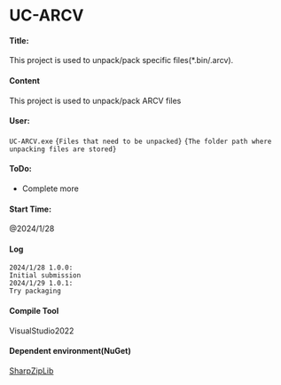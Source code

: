 # UC-ARCV

#### Title:

This project is used to unpack/pack specific files(*.bin/.arcv).

#### Content

This project is used to unpack/pack ARCV files

#### User:

`UC-ARCV.exe`  `{Files that need to be unpacked}`  `{The folder path where unpacking files are stored}`

#### ToDo:

- Complete more

#### Start Time:

@2024/1/28

#### Log

```
2024/1/28 1.0.0:
Initial submission
2024/1/29 1.0.1:
Try packaging
```

#### Compile Tool

VisualStudio2022

#### Dependent environment(**NuGet**)

[SharpZipLib](https://github.com/icsharpcode/SharpZipLib)
